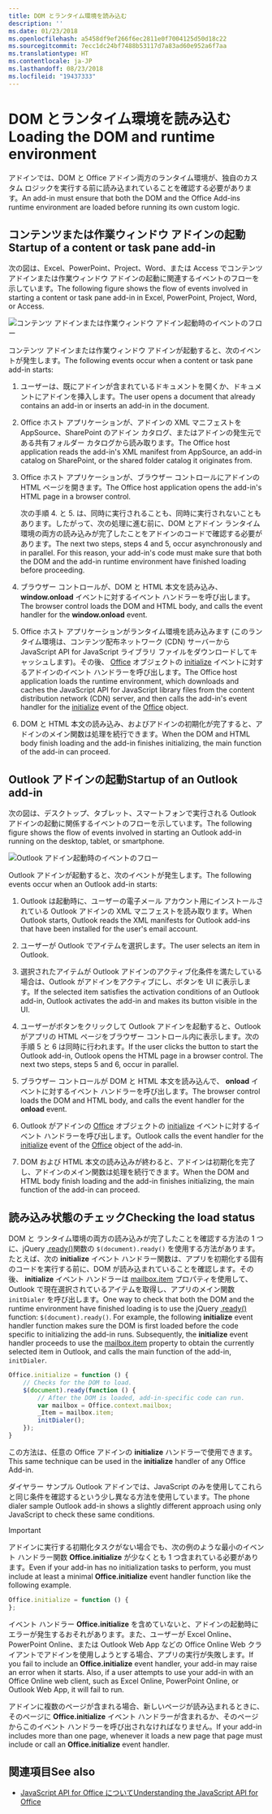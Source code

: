 ```yaml
---
title: DOM とランタイム環境を読み込む
description: ''
ms.date: 01/23/2018
ms.openlocfilehash: a5458df9ef266f6ec2811e0f7004125d50d18c22
ms.sourcegitcommit: 7ecc1dc24bf7488b53117d7a83ad60e952a6f7aa
ms.translationtype: HT
ms.contentlocale: ja-JP
ms.lasthandoff: 08/23/2018
ms.locfileid: "19437333"
---
```

# <a name="loading-the-dom-and-runtime-environment"></a><span data-ttu-id="a10d9-102">DOM とランタイム環境を読み込む</span><span class="sxs-lookup"><span data-stu-id="a10d9-102">Loading the DOM and runtime environment</span></span>



<span data-ttu-id="a10d9-103">アドインでは、DOM と Office アドイン両方のランタイム環境が、独自のカスタム ロジックを実行する前に読み込まれていることを確認する必要があります。</span><span class="sxs-lookup"><span data-stu-id="a10d9-103">An add-in must ensure that both the DOM and the Office Add-ins runtime environment are loaded before running its own custom logic.</span></span> 

## <a name="startup-of-a-content-or-task-pane-add-in"></a><span data-ttu-id="a10d9-104">コンテンツまたは作業ウィンドウ アドインの起動</span><span class="sxs-lookup"><span data-stu-id="a10d9-104">Startup of a content or task pane add-in</span></span>

<span data-ttu-id="a10d9-105">次の図は、Excel、PowerPoint、Project、Word、または Access でコンテンツ アドインまたは作業ウィンドウ アドインの起動に関連するイベントのフローを示しています。</span><span class="sxs-lookup"><span data-stu-id="a10d9-105">The following figure shows the flow of events involved in starting a content or task pane add-in in Excel, PowerPoint, Project, Word, or Access.</span></span>

![コンテンツ アドインまたは作業ウィンドウ アドイン起動時のイベントのフロー](../images/office15-app-sdk-loading-dom-agave-runtime.png)

<span data-ttu-id="a10d9-107">コンテンツ アドインまたは作業ウィンドウ アドインが起動すると、次のイベントが発生します。</span><span class="sxs-lookup"><span data-stu-id="a10d9-107">The following events occur when a content or task pane add-in starts:</span></span> 



1. <span data-ttu-id="a10d9-108">ユーザーは、既にアドインが含まれているドキュメントを開くか、ドキュメントにアドインを挿入します。</span><span class="sxs-lookup"><span data-stu-id="a10d9-108">The user opens a document that already contains an add-in or inserts an add-in in the document.</span></span>
    
2. <span data-ttu-id="a10d9-109">Office ホスト アプリケーションが、アドインの XML マニフェストを AppSource、SharePoint のアドイン カタログ、またはアドインの発生元である共有フォルダー カタログから読み取ります。</span><span class="sxs-lookup"><span data-stu-id="a10d9-109">The Office host application reads the add-in's XML manifest from AppSource, an add-in catalog on SharePoint, or the shared folder catalog it originates from.</span></span>
    
3. <span data-ttu-id="a10d9-110">Office ホスト アプリケーションが、ブラウザー コントロールにアドインの HTML ページを開きます。</span><span class="sxs-lookup"><span data-stu-id="a10d9-110">The Office host application opens the add-in's HTML page in a browser control.</span></span>
    
    <span data-ttu-id="a10d9-p101">次の手順 4. と 5. は、同時に実行されることも、同時に実行されないこともあります。したがって、次の処理に進む前に、DOM とアドイン ランタイム環境の両方の読み込みが完了したことをアドインのコードで確認する必要があります。</span><span class="sxs-lookup"><span data-stu-id="a10d9-p101">The next two steps, steps 4 and 5, occur asynchronously and in parallel. For this reason, your add-in's code must make sure that both the DOM and the add-in runtime environment have finished loading before proceeding.</span></span>
    
4. <span data-ttu-id="a10d9-113">ブラウザー コントロールが、DOM と HTML 本文を読み込み、 **window.onload** イベントに対するイベント ハンドラーを呼び出します。</span><span class="sxs-lookup"><span data-stu-id="a10d9-113">The browser control loads the DOM and HTML body, and calls the event handler for the  **window.onload** event.</span></span>
    
5. <span data-ttu-id="a10d9-114">Office ホスト アプリケーションがランタイム環境を読み込みます (このランタイム環境は、コンテンツ配布ネットワーク (CDN) サーバーから JavaScript API for JavaScript ライブラリ ファイルをダウンロードしてキャッシュします)。その後、 [Office](https://dev.office.com/reference/add-ins/shared/office.initialize) オブジェクトの [initialize](https://dev.office.com/reference/add-ins/shared/office) イベントに対するアドインのイベント ハンドラーを呼び出します。</span><span class="sxs-lookup"><span data-stu-id="a10d9-114">The Office host application loads the runtime environment, which downloads and caches the JavaScript API for JavaScript library files from the content distribution network (CDN) server, and then calls the add-in's event handler for the [initialize](https://dev.office.com/reference/add-ins/shared/office.initialize) event of the [Office](https://dev.office.com/reference/add-ins/shared/office) object.</span></span>
    
6. <span data-ttu-id="a10d9-115">DOM と HTML 本文の読み込み、およびアドインの初期化が完了すると、アドインのメイン関数は処理を続行できます。</span><span class="sxs-lookup"><span data-stu-id="a10d9-115">When the DOM and HTML body finish loading and the add-in finishes initializing, the main function of the add-in can proceed.</span></span>
    

## <a name="startup-of-an-outlook-add-in"></a><span data-ttu-id="a10d9-116">Outlook アドインの起動</span><span class="sxs-lookup"><span data-stu-id="a10d9-116">Startup of an Outlook add-in</span></span>



<span data-ttu-id="a10d9-117">次の図は、デスクトップ、タブレット、スマートフォンで実行される Outlook アドインの起動に関係するイベントのフローを示しています。</span><span class="sxs-lookup"><span data-stu-id="a10d9-117">The following figure shows the flow of events involved in starting an Outlook add-in running on the desktop, tablet, or smartphone.</span></span>

![Outlook アドイン起動時のイベントのフロー](../images/outlook15-loading-dom-agave-runtime.png)

<span data-ttu-id="a10d9-119">Outlook アドインが起動すると、次のイベントが発生します。</span><span class="sxs-lookup"><span data-stu-id="a10d9-119">The following events occur when an Outlook add-in starts:</span></span> 



1. <span data-ttu-id="a10d9-120">Outlook は起動時に、ユーザーの電子メール アカウント用にインストールされている Outlook アドインの XML マニフェストを読み取ります。</span><span class="sxs-lookup"><span data-stu-id="a10d9-120">When Outlook starts, Outlook reads the XML manifests for Outlook add-ins that have been installed for the user's email account.</span></span>
    
2. <span data-ttu-id="a10d9-121">ユーザーが Outlook でアイテムを選択します。</span><span class="sxs-lookup"><span data-stu-id="a10d9-121">The user selects an item in Outlook.</span></span>
    
3. <span data-ttu-id="a10d9-122">選択されたアイテムが Outlook アドインのアクティブ化条件を満たしている場合は、Outlook がアドインをアクティブにし、ボタンを UI に表示します。</span><span class="sxs-lookup"><span data-stu-id="a10d9-122">If the selected item satisfies the activation conditions of an Outlook add-in, Outlook activates the add-in and makes its button visible in the UI.</span></span>
    
4. <span data-ttu-id="a10d9-p102">ユーザーがボタンをクリックして Outlook アドインを起動すると、Outlook がアプリの HTML ページをブラウザー コントロール内に表示します。次の手順 5 と 6 は同時に行われます。</span><span class="sxs-lookup"><span data-stu-id="a10d9-p102">If the user clicks the button to start the Outlook add-in, Outlook opens the HTML page in a browser control. The next two steps, steps 5 and 6, occur in parallel.</span></span>
    
5. <span data-ttu-id="a10d9-125">ブラウザー コントロールが DOM と HTML 本文を読み込んで、 **onload** イベントに対するイベント ハンドラーを呼び出します。</span><span class="sxs-lookup"><span data-stu-id="a10d9-125">The browser control loads the DOM and HTML body, and calls the event handler for the  **onload** event.</span></span>
    
6. <span data-ttu-id="a10d9-126">Outlook がアドインの [Office](https://dev.office.com/reference/add-ins/shared/office) オブジェクトの [initialize](https://dev.office.com/reference/add-ins/shared/office.initialize) イベントに対するイベント ハンドラーを呼び出します。</span><span class="sxs-lookup"><span data-stu-id="a10d9-126">Outlook calls the event handler for the [initialize](https://dev.office.com/reference/add-ins/shared/office.initialize) event of the [Office](https://dev.office.com/reference/add-ins/shared/office) object of the add-in.</span></span>
    
7. <span data-ttu-id="a10d9-127">DOM および HTML 本文の読み込みが終わると、アドインは初期化を完了し、アドインのメイン関数は処理を続行できます。</span><span class="sxs-lookup"><span data-stu-id="a10d9-127">When the DOM and HTML body finish loading and the add-in finishes initializing, the main function of the add-in can proceed.</span></span>
    

## <a name="checking-the-load-status"></a><span data-ttu-id="a10d9-128">読み込み状態のチェック</span><span class="sxs-lookup"><span data-stu-id="a10d9-128">Checking the load status</span></span>


<span data-ttu-id="a10d9-p103">DOM と ランタイム環境の両方の読み込みが完了したことを確認する方法の 1 つに、jQuery [.ready()](http://api.jquery.com/ready/)関数の  `$(document).ready()` を使用する方法があります。たとえば、次の **initialize** イベント ハンドラー関数は、アプリを初期化する固有のコードを実行する前に、DOM が読み込まれていることを確認します。その後、 **initialize** イベント ハンドラーは [mailbox.item](https://dev.office.com/reference/add-ins/outlook/Office.context.mailbox.item) プロパティを使用して、Outlook で現在選択されているアイテムを取得し、アプリのメイン関数 `initDialer` を呼び出します。</span><span class="sxs-lookup"><span data-stu-id="a10d9-p103">One way to check that both the DOM and the runtime environment have finished loading is to use the jQuery [.ready()](http://api.jquery.com/ready/) function: `$(document).ready()`. For example, the following  **initialize** event handler function makes sure the DOM is first loaded before the code specific to initializing the add-in runs. Subsequently, the **initialize** event handler proceeds to use the [mailbox.item](https://dev.office.com/reference/add-ins/outlook/Office.context.mailbox.item) property to obtain the currently selected item in Outlook, and calls the main function of the add-in, `initDialer`.</span></span>


```js
Office.initialize = function () {
    // Checks for the DOM to load.
    $(document).ready(function () {
        // After the DOM is loaded, add-in-specific code can run.
        var mailbox = Office.context.mailbox;
        _Item = mailbox.item;
        initDialer();
    });
}
```

<span data-ttu-id="a10d9-132">この方法は、任意の Office アドインの  **initialize** ハンドラーで使用できます。</span><span class="sxs-lookup"><span data-stu-id="a10d9-132">This same technique can be used in the  **initialize** handler of any Office Add-in.</span></span>

<span data-ttu-id="a10d9-133">ダイヤラー サンプル Outlook アドインでは、JavaScript のみを使用してこれらと同じ条件を確認するという少し異なる方法を使用しています。</span><span class="sxs-lookup"><span data-stu-id="a10d9-133">The phone dialer sample Outlook add-in shows a slightly different approach using only JavaScript to check these same conditions.</span></span> 

> [!IMPORTANT]
> <span data-ttu-id="a10d9-134">アドインに実行する初期化タスクがない場合でも、次の例のような最小のイベント ハンドラー関数 **Office.initialize** が少なくとも 1 つ含まれている必要があります。</span><span class="sxs-lookup"><span data-stu-id="a10d9-134">Even if your add-in has no initialization tasks to perform, you must include at least a minimal **Office.initialize** event handler function like the following example.</span></span>

```js
Office.initialize = function () {
};
```

<span data-ttu-id="a10d9-p104">イベント ハンドラー  **Office.initialize** を含めていないと、アドインの起動時にエラーが発生するおそれがあります。また、ユーザーが Excel Online、PowerPoint Online、または Outlook Web App などの Office Online Web クライアントでアドインを使用しようとする場合、アプリの実行が失敗します。</span><span class="sxs-lookup"><span data-stu-id="a10d9-p104">If you fail to include an  **Office.initialize** event handler, your add-in may raise an error when it starts. Also, if a user attempts to use your add-in with an Office Online web client, such as Excel Online, PowerPoint Online, or Outlook Web App, it will fail to run.</span></span>

<span data-ttu-id="a10d9-137">アドインに複数のページが含まれる場合、新しいページが読み込まれるときに、そのページに  **Office.initialize** イベント ハンドラーが含まれるか、そのページからこのイベント ハンドラーを呼び出されなければなりません。</span><span class="sxs-lookup"><span data-stu-id="a10d9-137">If your add-in includes more than one page, whenever it loads a new page that page must include or call an  **Office.initialize** event handler.</span></span>


## <a name="see-also"></a><span data-ttu-id="a10d9-138">関連項目</span><span class="sxs-lookup"><span data-stu-id="a10d9-138">See also</span></span>

- [<span data-ttu-id="a10d9-139">JavaScript API for Office について</span><span class="sxs-lookup"><span data-stu-id="a10d9-139">Understanding the JavaScript API for Office</span></span>](understanding-the-javascript-api-for-office.md)
    
